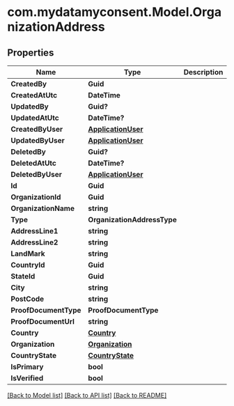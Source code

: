 # com.mydatamyconsent.Model.OrganizationAddress

## Properties

Name | Type | Description | Notes
------------ | ------------- | ------------- | -------------
**CreatedBy** | **Guid** |  | [optional] 
**CreatedAtUtc** | **DateTime** |  | [optional] 
**UpdatedBy** | **Guid?** |  | [optional] 
**UpdatedAtUtc** | **DateTime?** |  | [optional] 
**CreatedByUser** | [**ApplicationUser**](ApplicationUser.md) |  | [optional] 
**UpdatedByUser** | [**ApplicationUser**](ApplicationUser.md) |  | [optional] 
**DeletedBy** | **Guid?** |  | [optional] 
**DeletedAtUtc** | **DateTime?** |  | [optional] 
**DeletedByUser** | [**ApplicationUser**](ApplicationUser.md) |  | [optional] 
**Id** | **Guid** |  | [optional] 
**OrganizationId** | **Guid** |  | [optional] 
**OrganizationName** | **string** |  | [optional] 
**Type** | **OrganizationAddressType** |  | [optional] 
**AddressLine1** | **string** |  | [optional] 
**AddressLine2** | **string** |  | [optional] 
**LandMark** | **string** |  | [optional] 
**CountryId** | **Guid** |  | [optional] 
**StateId** | **Guid** |  | [optional] 
**City** | **string** |  | [optional] 
**PostCode** | **string** |  | [optional] 
**ProofDocumentType** | **ProofDocumentType** |  | [optional] 
**ProofDocumentUrl** | **string** |  | [optional] 
**Country** | [**Country**](Country.md) |  | [optional] 
**Organization** | [**Organization**](Organization.md) |  | [optional] 
**CountryState** | [**CountryState**](CountryState.md) |  | [optional] 
**IsPrimary** | **bool** |  | [optional] 
**IsVerified** | **bool** |  | [optional] 

[[Back to Model list]](../README.md#documentation-for-models) [[Back to API list]](../README.md#documentation-for-api-endpoints) [[Back to README]](../README.md)

